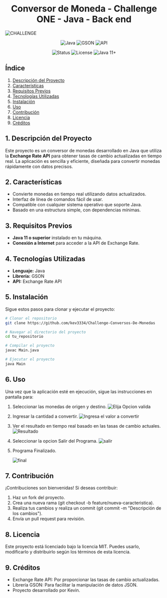 <h1 align="center"> Conversor de Moneda - Challenge ONE - Java - Back end </h1>

![CHALLENGE](https://github.com/user-attachments/assets/a0303567-7bbb-4dec-ac3f-2fd2c60f4b65)

<div align="center">

  ![Java](https://img.shields.io/badge/Java-ED8B00?style=for-the-badge&logo=java&logoColor=white)  ![GSON](https://img.shields.io/badge/Library-GSON-00897B?style=for-the-badge)  ![API](https://img.shields.io/badge/API-Java%20Exchange%20Rate-007ACC?style=for-the-badge&logo=api&logoColor=white) 
</div>

<div align="center">

  ![Status](https://img.shields.io/badge/Status-Completed-brightgreen?style=for-the-badge)  ![License](https://img.shields.io/badge/License-MIT-blue?style=for-the-badge)  ![Java 11+](https://img.shields.io/badge/Java-11%2B-important?style=for-the-badge) 
</div>

## Índice  
1. [Descripción del Proyecto](#descripción-del-proyecto)  
2. [Características](#Características)  
3. [Requisitos Previos](#requisitos-previos)  
4. [Tecnologías Utilizadas](#tecnologías-utilizadas)  
5. [Instalación](#instalación)  
6. [Uso](#uso)  
7. [Contribución](#contribución)  
8. [Licencia](#licencia)
9. [Créditos](#créditos)



## 1. Descripción del Proyecto  
Este proyecto es un conversor de monedas desarrollado en Java que utiliza la **Exchange Rate API** para obtener tasas de cambio actualizadas en tiempo real. La aplicación es sencilla y eficiente, diseñada para convertir monedas rápidamente con datos precisos.  

## 2. Características  
- Convierte monedas en tiempo real utilizando datos actualizados.  
- Interfaz de línea de comandos fácil de usar.  
- Compatible con cualquier sistema operativo que soporte Java.  
- Basado en una estructura simple, con dependencias mínimas.  

## 3. Requisitos Previos  
- **Java 11 o superior** instalado en tu máquina.  
- **Conexión a Internet** para acceder a la API de Exchange Rate.  

## 4. Tecnologías Utilizadas  
- **Lenguaje:** Java  
- **Librería:** GSON  
- **API:** Exchange Rate API  

## 5. Instalación  
Sigue estos pasos para clonar y ejecutar el proyecto:  
```bash  
# Clonar el repositorio
git clone https://github.com/kev3334/Challenge-Conversos-De-Monedas

# Navegar al directorio del proyecto
cd tu_repositorio  

# Compilar el proyecto
javac Main.java  

# Ejecutar el proyecto
java Main  
```
## 6. Uso
Una vez que la aplicación esté en ejecución, sigue las instrucciones en pantalla para:


  1. Seleccionar las monedas de origen y destino. ![Elija Opcion valida](https://github.com/user-attachments/assets/4573c04d-45ce-4b21-86cf-a6bfdffceb55)
  2. Ingresar la cantidad a convertir. ![Ingresa el valor a convertir](https://github.com/user-attachments/assets/2aad51f1-4d4e-47a3-a5c0-bf464fb5cb2e)
  3. Ver el resultado en tiempo real basado en las tasas de cambio actuales. ![Resultado](https://github.com/user-attachments/assets/f7a2d9d5-e5c1-45cd-8cf7-33c9054728a0)
  4. Seleccionar la opcion Salir del Programa. ![salir](https://github.com/user-attachments/assets/77eb1072-7b61-4bfe-90ad-be4b398dcfcd)
  5. Programa Finalizado.
   
     ![final](https://github.com/user-attachments/assets/615dad35-f110-41c1-8889-335506d517b8)


## 7. Contribución
¡Contribuciones son bienvenidas!
Si deseas contribuir:

  1. Haz un fork del proyecto.
  2. Crea una nueva rama (git checkout -b feature/nueva-caracteristica).
  3. Realiza tus cambios y realiza un commit (git commit -m "Descripción de los cambios").
  4. Envía un pull request para revisión.

## 8. Licencia
Este proyecto está licenciado bajo la licencia MIT. Puedes usarlo, modificarlo y distribuirlo según los términos de esta licencia.

## 9. Créditos
  - Exchange Rate API: Por proporcionar las tasas de cambio actualizadas.
  - Librería GSON: Para facilitar la manipulación de datos JSON.
  - Proyecto desarrollado por Kevin.



